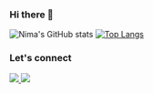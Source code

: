 ### Hi there 👋
![Nima's GitHub stats](https://github-readme-stats.vercel.app/api?username=nmemarcoding&theme=gotham&show_icons=true)
[![Top Langs](https://github-readme-stats.vercel.app/api/top-langs/?username=nmemarcoding&count_private=true&theme=gotham&layout=compact&custom_title=Top%20Languages&count_private=true)](https://github.com/misn0147/github-readme-stats)

### Let's connect
<a href="https://www.linkedin.com/in/nima-memarzadeh-50708a22b/" target="_blank">
<img src="https://img.shields.io/badge/LinkedIn-0077B5?style=for-the-badge&logo=linkedin&logoColor=white" />
</a>

<a href="https://portfolio-a0eea.firebaseapp.com/" target="_blank">
<img src="https://img.shields.io/badge/My_Portfolio-FF5722?style=for-the-badge&logo=rss&logoColor=white" />
</a>

<!--
**nmemarcoding/nmemarcoding** is a ✨ _special_ ✨ repository because its `README.md` (this file) appears on your GitHub profile.

Here are some ideas to get you started:

- 🔭 I’m currently working on ...
- 🌱 I’m currently learning ...
- 👯 I’m looking to collaborate on ...
- 🤔 I’m looking for help with ...
- 💬 Ask me about ...
- 📫 How to reach me: ...
- 😄 Pronouns: ...
- ⚡ Fun fact: ...
-->
